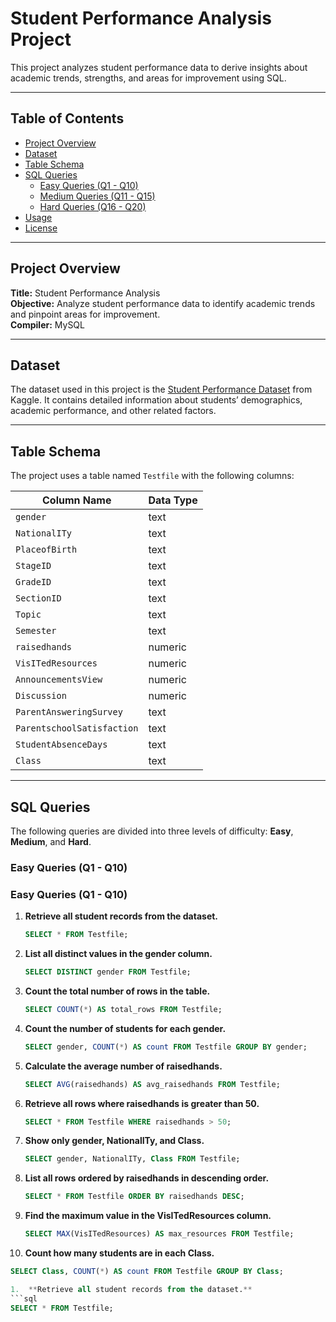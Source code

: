 
# Student Performance Analysis Project

This project analyzes student performance data to derive insights about academic trends, strengths, and areas for improvement using SQL.

---

## Table of Contents

- [Project Overview](#project-overview)
- [Dataset](#dataset)
- [Table Schema](#table-schema)
- [SQL Queries](#sql-queries)
  - [Easy Queries (Q1 - Q10)](#easy-queries-q1---q10)
  - [Medium Queries (Q11 - Q15)](#medium-queries-q11---q15)
  - [Hard Queries (Q16 - Q20)](#hard-queries-q16---q20)
- [Usage](#usage)
- [License](#license)

---

## Project Overview

**Title:** Student Performance Analysis  
**Objective:** Analyze student performance data to identify academic trends and pinpoint areas for improvement.  
**Compiler:** MySQL

---

## Dataset

The dataset used in this project is the [Student Performance Dataset](https://www.kaggle.com/datasets/spscientist/students-performance-in-exams) from Kaggle. It contains detailed information about students’ demographics, academic performance, and other related factors.

---

## Table Schema

The project uses a table named `Testfile` with the following columns:

| Column Name               | Data Type |
| ------------------------- | --------- |
| `gender`                  | text      |
| `NationalITy`             | text      |
| `PlaceofBirth`            | text      |
| `StageID`                 | text      |
| `GradeID`                 | text      |
| `SectionID`               | text      |
| `Topic`                   | text      |
| `Semester`                | text      |
| `raisedhands`             | numeric   |
| `VisITedResources`        | numeric   |
| `AnnouncementsView`       | numeric   |
| `Discussion`              | numeric   |
| `ParentAnsweringSurvey`   | text      |
| `ParentschoolSatisfaction`| text      |
| `StudentAbsenceDays`      | text      |
| `Class`                   | text      |

---

## SQL Queries

The following queries are divided into three levels of difficulty: **Easy**, **Medium**, and **Hard**.

### Easy Queries (Q1 - Q10)
### Easy Queries (Q1 - Q10)
1. **Retrieve all student records from the dataset.**
   ```sql
   SELECT * FROM Testfile;
2. **List all distinct values in the gender column.**
   ```sql
   SELECT DISTINCT gender FROM Testfile;
3. **Count the total number of rows in the table.**
   ```sql
   SELECT COUNT(*) AS total_rows FROM Testfile;
4. **Count the number of students for each gender.**
   ```sql
   SELECT gender, COUNT(*) AS count FROM Testfile GROUP BY gender;
5. **Calculate the average number of raisedhands.**
   ```sql
   SELECT AVG(raisedhands) AS avg_raisedhands FROM Testfile;
6. **Retrieve all rows where raisedhands is greater than 50.**
   ```sql
   SELECT * FROM Testfile WHERE raisedhands > 50;
7. **Show only gender, NationalITy, and Class.**
   ```sql
   SELECT gender, NationalITy, Class FROM Testfile;
8. **List all rows ordered by raisedhands in descending order.**
   ```sql
   SELECT * FROM Testfile ORDER BY raisedhands DESC;
9. **Find the maximum value in the VisITedResources column.**
   ```sql
   SELECT MAX(VisITedResources) AS max_resources FROM Testfile;
10.  **Count how many students are in each Class.**
   ```sql
   SELECT Class, COUNT(*) AS count FROM Testfile GROUP BY Class;

1.  **Retrieve all student records from the dataset.**
   ```sql
   SELECT * FROM Testfile;


   
